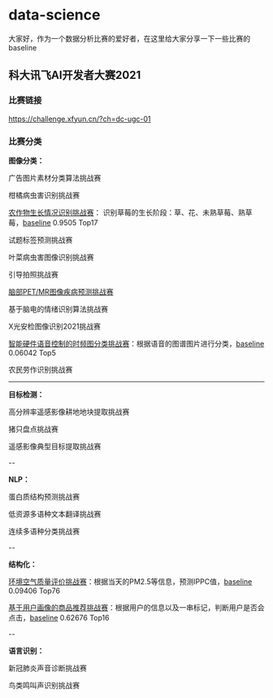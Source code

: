 # data-science

大家好，作为一个数据分析比赛的爱好者，在这里给大家分享一下一些比赛的baseline

## 科大讯飞AI开发者大赛2021
### 比赛链接

https://challenge.xfyun.cn/?ch=dc-ugc-01

### 比赛分类

**图像分类：**

广告图片素材分类算法挑战赛

柑橘病虫害识别挑战赛

[农作物生长情况识别挑战赛](https://challenge.xfyun.cn/topic/info?type=crop&ch=dc-ugc-01)： 识别草莓的生长阶段：草、花、未熟草莓、熟草莓，[baseline](https://github.com/zfs1998/data-science/blob/main/%E4%B8%AD%E5%9B%BD%E5%86%9C%E4%B8%9A%E5%A4%A7%E5%AD%A6_%E5%86%9C%E4%BD%9C%E7%89%A9%E7%94%9F%E9%95%BF%E6%83%85%E5%86%B5%E8%AF%86%E5%88%AB%E6%8C%91%E6%88%98%E8%B5%9B.ipynb) 0.9505 Top17

试题标签预测挑战赛

叶菜病虫害图像识别挑战赛

引导拍照挑战赛

[脑部PET/MR图像疾病预测挑战赛](https://challenge.xfyun.cn/topic/info?type=pet-mr&ch=dc-ugc-01)

基于脑电的情绪识别算法挑战赛

X光安检图像识别2021挑战赛

[智能硬件语音控制的时频图分类挑战赛](https://challenge.xfyun.cn/topic/info?type=time-frequency&ch=dc-ugc-01)：根据语音的图谱图片进行分类，[baseline](https://github.com/zfs1998/data-science/blob/main/%E6%B8%85%E5%8D%8E%E5%A4%A7%E5%AD%A6_%E6%99%BA%E8%83%BD%E7%A1%AC%E4%BB%B6%E8%AF%AD%E9%9F%B3%E6%8E%A7%E5%88%B6%E7%9A%84%E6%97%B6%E9%A2%91%E5%9B%BE%E5%88%86%E7%B1%BB%E6%8C%91%E6%88%98%E8%B5%9B.ipynb) 0.06042 Top5

农民劳作识别挑战赛

---

**目标检测：**

高分辨率遥感影像耕地地块提取挑战赛

猪只盘点挑战赛

遥感影像典型目标提取挑战赛

-- 

**NLP：**

蛋白质结构预测挑战赛

低资源多语种文本翻译挑战赛

连续多语种分类挑战赛

-- 

**结构化：**

[环境空气质量评价挑战赛](https://challenge.xfyun.cn/topic/info?type=air-quality&ch=dc-ugc-01)：根据当天的PM2.5等信息，预测IPPC值，[baseline](https://github.com/zfs1998/data-science/blob/main/%E5%8C%97%E4%BA%AC%E6%9E%97%E4%B8%9A%E5%A4%A7%E5%AD%A6_%E7%8E%AF%E5%A2%83%E7%A9%BA%E6%B0%94%E8%B4%A8%E9%87%8F%E8%AF%84%E4%BB%B7%E6%8C%91%E6%88%98%E8%B5%9B.ipynb) 0.09406 Top76

[基于用户画像的商品推荐挑战赛](https://challenge.xfyun.cn/topic/info?type=user-portrait&ch=dc-ugc-01)：根据用户的信息以及一串标记，判断用户是否会点击，[baseline](https://github.com/zfs1998/data-science/blob/main/%E7%A7%91%E5%A4%A7%E8%AE%AF%E9%A3%9E%E8%82%A1%E4%BB%BD%E6%9C%89%E9%99%90%E5%85%AC%E5%8F%B8_%E5%9F%BA%E4%BA%8E%E7%94%A8%E6%88%B7%E7%94%BB%E5%83%8F%E7%9A%84%E5%95%86%E5%93%81%E6%8E%A8%E8%8D%90%E6%8C%91%E6%88%98%E8%B5%9B.ipynb) 0.62676 Top16

-- 

**语言识别：**

新冠肺炎声音诊断挑战赛

鸟类鸣叫声识别挑战赛











